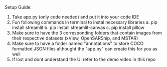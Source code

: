 Setup Guide:

  1. Take app.py (only code needed) and put it into your code IDE
  2. Fun following commands in terminal to instal necessary libraries
     a. pip install streamlit
     b. pip install streamlit-canvas
     c. pip install pillow
  3. Make sure to have the 3 corresponding folders that contain images from their respective datasets (xView, OpenSARShip, and MSTAR)
  4. Make sure to have a folder named "annotations" to store COCO formatted JSON files althought the "app.py" can create this for you as well
  5. If lost and dont understand the UI refer to the demo video in this repo 
